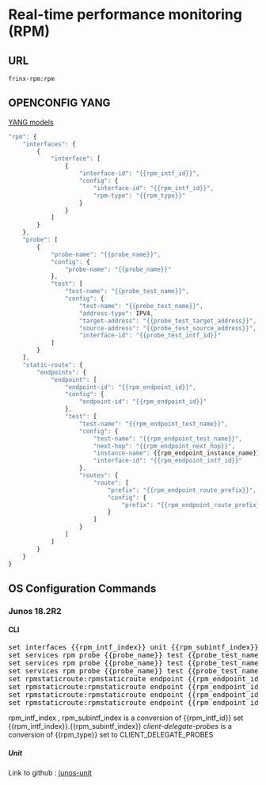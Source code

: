 # Real-time performance monitoring (RPM)

## URL

```
frinx-rpm:rpm
```

## OPENCONFIG YANG

[YANG models](https://github.com/FRINXio/openconfig/tree/master/rpm/src/main/yang)

```javascript
"rpm": {
    "interfaces": {
        {
            "interface": [
                {
                    "interface-id": "{{rpm_intf_id}}",
                    "config": {
                        "interface-id": "{{rpm_intf_id}}",
                        "rpm-type": "{{rpm_type}}"
                    }
                }
            ]
        }
    },
    "probe": [
        {
            "probe-name": "{{probe_name}}",
            "config": {
                "probe-name": "{{probe_name}}"
            },
            "test": [
                "test-name": "{{probe_test_name}}",
                "config": {
                    "test-name": "{{probe_test_name}}",
                    "address-type": IPV4,
                    "target-address": "{{probe_test_target_address}}",
                    "source-address": "{{probe_test_source_address}}",
                    "interface-id": "{{probe_test_intf_id}}"
            ]
        }
    ],
    "static-route": {
        "endpoints": {
            "endpoint": [
                "endpoint-id": "{{rpm_endpoint_id}}",
                "config": {
                    "endpoint-id": "{{rpm_endpoint_id}}"
                },
                "test": [
                    "test-name": "{{rpm_endpoint_test_name}}",
                    "config": {
                        "test-name": "{{rpm_endpoint_test_name}}",
                        "next-hop": "{{rpm_endpoint_next_hop}}",
                        "instance-name": {{rpm_endpoint_instance_name}},
                        "interface-id": "{{rpm_endpoint_intf_id}}"
                    },
                    "routes": {
                        "route": [
                            "prefix": "{{rpm_endpoint_route_prefix}}",
                            "config": {
                                "prefix": "{{rpm_endpoint_route_prefix}}"
                            }
                        ]
                    }
                ]
            ]
        }
    }
}
```

## OS Configuration Commands

### Junos 18.2R2

#### CLI

<pre>
set interfaces {{rpm_intf_index}} unit {{rpm_subintf_index}} rpm {{rpm_type}}
set services rpm probe {{probe_name}} test {{probe_test_name}} target address {{probe_test_target_address}}
set services rpm probe {{probe_name}} test {{probe_test_name}} source-address {{probe_test_source_address}}
set services rpm probe {{probe_name}} test {{probe_test_name}} destination-interface {{probe_test_intf_id}}
set rpmstaticroute:rpmstaticroute endpoint {{rpm_endpoint_id}} test {{rpm_endpoint_test_name}} route {{rpm_endpoint_route_prefix}}
set rpmstaticroute:rpmstaticroute endpoint {{rpm_endpoint_id}} test {{rpm_endpoint_test_name}} next-hop {{rpm_endpoint_next_hop}}
set rpmstaticroute:rpmstaticroute endpoint {{rpm_endpoint_id}} test {{rpm_endpoint_test_name}} routing-instance {{rpm_endpoint_instance_name}}
set rpmstaticroute:rpmstaticroute endpoint {{rpm_endpoint_id}} test {{rpm_endpoint_test_name}} interface {{rpm_endpoint_intf_id}}
</pre>

rpm_intf_index , rpm_subintf_index is a conversion of {{rpm_intf_id}} set {{rpm_intf_index}}.{{rpm_subintf_index}}
*client-delegate-probes* is a conversion of {{rpm_type}} set to CLIENT_DELEGATE_PROBES


##### Unit

Link to github : [junos-unit](https://github.com/FRINXio/unitopo-units/tree/master/junos/junos-18-rpm-unit)